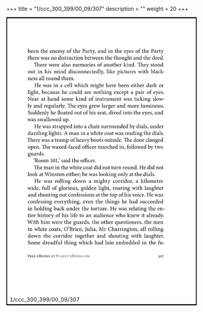 +++
title = "1/ccc_300_399/00_09/307"
description = ""
weight = 20
+++

<table style="border:2px solid black;max-width:800px;max-height:800px;" 
><tr><td><img class="center-fit-jpg"
src="/jpg_/out_jpg_1984__307.jpg"  >1/ccc_300_399/00_09/307</img></td></tr></table>